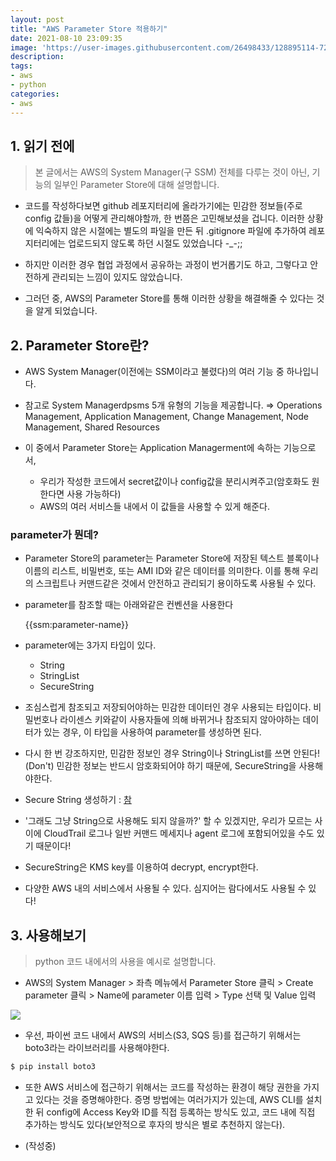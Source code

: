 ```yaml
---
layout: post
title: "AWS Parameter Store 적용하기"
date: 2021-08-10 23:09:35
image: 'https://user-images.githubusercontent.com/26498433/128895114-720e4bb7-e2af-49d0-9815-1b2ec447d119.png'
description:
tags:
- aws
- python
categories:
- aws
---
```

## 1. 읽기 전에
> 본 글에서는 AWS의 System Manager(구 SSM) 전체를 다루는 것이 아닌, 기능의 일부인 Parameter Store에 대해 설명합니다.

- 코드를 작성하다보면 github 레포지터리에 올라가기에는 민감한 정보들(주로 config 값들)을 어떻게 관리해야할까, 한 번쯤은 고민해보셨을 겁니다. 이러한 상황에 익숙하지 않은 시절에는 별도의 파일을 만든 뒤 .gitignore 파일에 추가하여 레포지터리에는 업로드되지 않도록 하던 시절도 있었습니다 -_-;;

- 하지만 이러한 경우 협업 과정에서 공유하는 과정이 번거롭기도 하고, 그렇다고 안전하게 관리되는 느낌이 있지도 않았습니다.

- 그러던 중, AWS의 Parameter Store를 통해 이러한 상황을 해결해줄 수 있다는 것을 알게 되었습니다.

## 2. Parameter Store란?
- AWS System Manager(이전에는 SSM이라고 불렸다)의 여러 기능 중 하나입니다.

- 참고로 System Managerdpsms 5개 유형의 기능을 제공합니다.
  ⇒ Operations Management, Application Management, Change Management, Node Management, Shared Resources

- 이 중에서 Parameter Store는 Application Managerment에 속하는 기능으로서,
    - 우리가 작성한 코드에서 secret값이나 config값을 분리시켜주고(암호화도 원한다면 사용 가능하다)
    - AWS의 여러 서비스들 내에서 이 값들을 사용할 수 있게 해준다.

### parameter가 뭔데?
- Parameter Store의 parameter는 Parameter Store에 저장된 텍스트 블록이나 이름의 리스트, 비밀번호, 또는 AMI ID와 같은 데이터를 의미한다. 이를 통해 우리의 스크립트나 커맨드같은 것에서 안전하고 관리되기 용이하도록 사용될 수 있다.

- parameter를 참조할 때는 아래와같은 컨벤션을 사용한다

  {{ssm:parameter-name}}

- parameter에는 3가지 타입이 있다.
    - String
    - StringList
    - SecureString

- 조심스럽게 참조되고 저장되어야하는 민감한 데이터인 경우 사용되는 타입이다. 비밀번호나 라이센스 키와같이 사용자들에 의해 바뀌거나 참조되지 않아야하는 데이터가 있는 경우, 이 타입을 사용하여 parameter를 생성하면 된다.

- 다시 한 번 강조하지만, 민감한 정보인 경우 String이나 StringList를 쓰면 안된다!(Don't) 민감한 정보는 반드시 암호화되어야 하기 때문에, SecureString을 사용해야한다.

- Secure String 생성하기 : [참](https://docs.aws.amazon.com/systems-manager/latest/userguide/param-create-cli.html#param-create-cli-securestring)

- '그래도 그냥 String으로 사용해도 되지 않을까?' 할 수 있겠지만, 우리가 모르는 사이에 CloudTrail 로그나 일반 커맨드 메세지나 agent 로그에 포함되어있을 수도 있기 때문이다!

- SecureString은 KMS key를 이용하여 decrypt, encrypt한다.

- 다양한 AWS 내의 서비스에서 사용될 수 있다. 심지어는 람다에서도 사용될 수 있다!


## 3. 사용해보기
> python 코드 내에서의 사용을 예시로 설명합니다.

- AWS의 System Manager > 좌측 메뉴에서 Parameter Store 클릭 > Create parameter 클릭 > Name에 parameter 이름 입력 > Type 선택 및 Value 입력 

<img src="https://user-images.githubusercontent.com/26498433/128894733-879fc535-bf62-4849-ba21-151848a98023.png" />

- 우선, 파이썬 코드 내에서 AWS의 서비스(S3, SQS 등)를 접근하기 위해서는 boto3라는 라이브러리를 사용해야한다.
```bash
$ pip install boto3
```

- 또한 AWS 서비스에 접근하기 위해서는 코드를 작성하는 환경이 해당 권한을 가지고 있다는 것을 증명해야한다. 증명 방법에는 여러가지가 있는데, AWS CLI를 설치한 뒤 config에 Access Key와 ID를 직접 등록하는 방식도 있고, 코드 내에 직접 추가하는 방식도 있다(보안적으로 후자의 방식은 별로 추천하지 않는다).

- (작성중)
